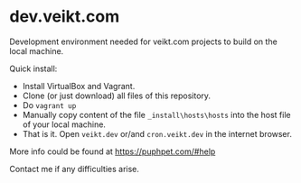 # dev.veikt.com
Development environment needed for veikt.com projects to build on the local machine. 

Quick install:
- Install VirtualBox and Vagrant. 
- Clone (or just download) all files of this repository.
- Do `vagrant up`
- Manually copy content of the file `_install\hosts\hosts` into the host file of your local machine.
- That is it. Open `veikt.dev` or/and `cron.veikt.dev` in the internet browser.

More info could be found at https://puphpet.com/#help

Contact me if any difficulties arise.
